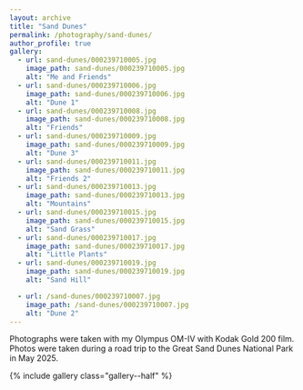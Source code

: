 ```yaml
---
layout: archive
title: "Sand Dunes"
permalink: /photography/sand-dunes/
author_profile: true
gallery:
  - url: sand-dunes/000239710005.jpg
    image_path: sand-dunes/000239710005.jpg
    alt: "Me and Friends"
  - url: sand-dunes/000239710006.jpg
    image_path: sand-dunes/000239710006.jpg
    alt: "Dune 1"
  - url: sand-dunes/000239710008.jpg
    image_path: sand-dunes/000239710008.jpg
    alt: "Friends"
  - url: sand-dunes/000239710009.jpg
    image_path: sand-dunes/000239710009.jpg
    alt: "Dune 3"
  - url: sand-dunes/000239710011.jpg
    image_path: sand-dunes/000239710011.jpg
    alt: "Friends 2"
  - url: sand-dunes/000239710013.jpg
    image_path: sand-dunes/000239710013.jpg
    alt: "Mountains"
  - url: sand-dunes/000239710015.jpg
    image_path: sand-dunes/000239710015.jpg
    alt: "Sand Grass"
  - url: sand-dunes/000239710017.jpg
    image_path: sand-dunes/000239710017.jpg
    alt: "Little Plants"
  - url: sand-dunes/000239710019.jpg
    image_path: sand-dunes/000239710019.jpg
    alt: "Sand Hill"

  - url: /sand-dunes/000239710007.jpg
    image_path: /sand-dunes/000239710007.jpg
    alt: "Dune 2"
---
```


Photographs were taken with my Olympus OM-IV with Kodak Gold 200 film. Photos were taken during a road trip to the Great Sand Dunes National Park in May 2025.


{% include gallery class="gallery--half" %}